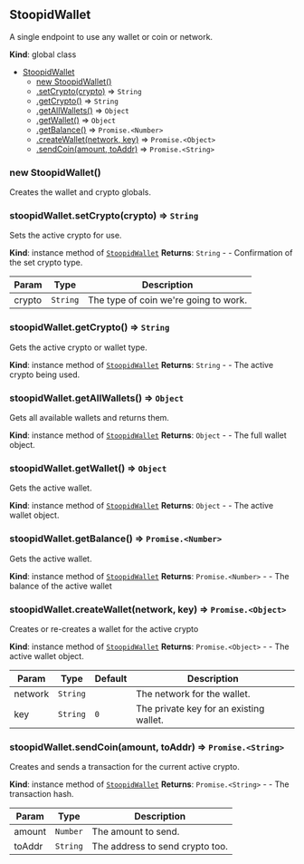 <a name="StoopidWallet"></a>

## StoopidWallet
A single endpoint to use any wallet or coin or network.

**Kind**: global class

* [StoopidWallet](#StoopidWallet)
    * [new StoopidWallet()](#new_StoopidWallet_new)
    * [.setCrypto(crypto)](#StoopidWallet+setCrypto) ⇒ <code>String</code>
    * [.getCrypto()](#StoopidWallet+getCrypto) ⇒ <code>String</code>
    * [.getAllWallets()](#StoopidWallet+getAllWallets) ⇒ <code>Object</code>
    * [.getWallet()](#StoopidWallet+getWallet) ⇒ <code>Object</code>
    * [.getBalance()](#StoopidWallet+getBalance) ⇒ <code>Promise.&lt;Number&gt;</code>
    * [.createWallet(network, key)](#StoopidWallet+createWallet) ⇒ <code>Promise.&lt;Object&gt;</code>
    * [.sendCoin(amount, toAddr)](#StoopidWallet+sendCoin) ⇒ <code>Promise.&lt;String&gt;</code>

<a name="new_StoopidWallet_new"></a>

### new StoopidWallet()
Creates the wallet and crypto globals.

<a name="StoopidWallet+setCrypto"></a>

### stoopidWallet.setCrypto(crypto) ⇒ <code>String</code>
Sets the active crypto for use.

**Kind**: instance method of [<code>StoopidWallet</code>](#StoopidWallet)
**Returns**: <code>String</code> - - Confirmation of the set crypto type.

| Param | Type | Description |
| --- | --- | --- |
| crypto | <code>String</code> | The type of coin we're going to work. |

<a name="StoopidWallet+getCrypto"></a>

### stoopidWallet.getCrypto() ⇒ <code>String</code>
Gets the active crypto or wallet type.

**Kind**: instance method of [<code>StoopidWallet</code>](#StoopidWallet)
**Returns**: <code>String</code> - - The active crypto being used.
<a name="StoopidWallet+getAllWallets"></a>

### stoopidWallet.getAllWallets() ⇒ <code>Object</code>
Gets all available wallets and returns them.

**Kind**: instance method of [<code>StoopidWallet</code>](#StoopidWallet)
**Returns**: <code>Object</code> - - The full wallet object.
<a name="StoopidWallet+getWallet"></a>

### stoopidWallet.getWallet() ⇒ <code>Object</code>
Gets the active wallet.

**Kind**: instance method of [<code>StoopidWallet</code>](#StoopidWallet)
**Returns**: <code>Object</code> - - The active wallet object.
<a name="StoopidWallet+getBalance"></a>

### stoopidWallet.getBalance() ⇒ <code>Promise.&lt;Number&gt;</code>
Gets the active wallet.

**Kind**: instance method of [<code>StoopidWallet</code>](#StoopidWallet)
**Returns**: <code>Promise.&lt;Number&gt;</code> - - The balance of the active wallet
<a name="StoopidWallet+createWallet"></a>

### stoopidWallet.createWallet(network, key) ⇒ <code>Promise.&lt;Object&gt;</code>
Creates or re-creates a wallet for the active crypto

**Kind**: instance method of [<code>StoopidWallet</code>](#StoopidWallet)
**Returns**: <code>Promise.&lt;Object&gt;</code> - - The active wallet object.

| Param | Type | Default | Description |
| --- | --- | --- | --- |
| network | <code>String</code> |  | The network for the wallet. |
| key | <code>String</code> | <code>0</code> | The private key for an existing wallet. |

<a name="StoopidWallet+sendCoin"></a>

### stoopidWallet.sendCoin(amount, toAddr) ⇒ <code>Promise.&lt;String&gt;</code>
Creates and sends a transaction for the current active crypto.

**Kind**: instance method of [<code>StoopidWallet</code>](#StoopidWallet)
**Returns**: <code>Promise.&lt;String&gt;</code> - - The transaction hash.

| Param | Type | Description |
| --- | --- | --- |
| amount | <code>Number</code> | The amount to send. |
| toAddr | <code>String</code> | The address to send crypto too. |